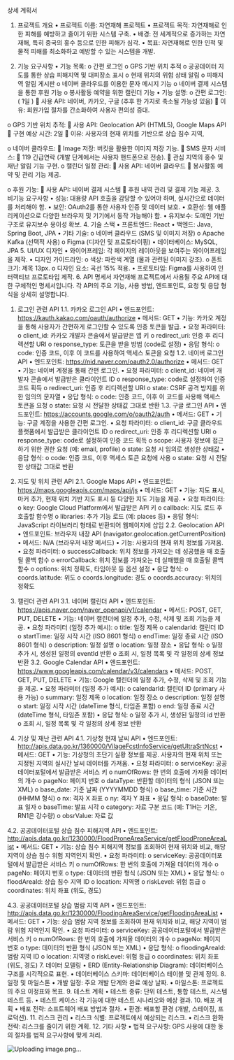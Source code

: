상세 계획서
1. 프로젝트 개요
•	프로젝트 이름: 자연재해 프로젝트
•	프로젝트 목적: 자연재해로 인한 피해를 예방하고 줄이기 위한 시스템 구축.
•	배경: 전 세계적으로 증가하는 자연재해, 특히 중국의 홍수 등으로 인한 피해가 심각.
•	목표: 자연재해로 인한 인적 및 물적 피해를 최소화하고 예방할 수 있는 시스템을 개발.
 
2. 기능 요구사항
•	기능 목록: 
o	간편 로그인
o	GPS 기반 위치 추적
o	공공데이터 지도를 통한 상습 피해지역 및 대피장소 표시
o	현재 위치의 위험 상태 알림
o	피해지역 알림 게시판
o	네이버 클라우드를 이용한 문자 메시지 기능
o	네이버 결제 시스템을 통한 후원 기능
o	봉사활동 예약을 위한 캘린더 기능
•	기능 설명: 
o	간편 로그인: ( 1일 ) 
	사용 API: 네이버, 카카오, 구글 (추후 한 가지로 축소될 가능성 있음)
	이유: 회원가입 절차를 간소화하여 사용자 편의성 증대.


o	GPS 기반 위치 추적: 
	사용 API: Geolocation API (HTML5), Google Maps API
	구현 예상 시간: 2일
	이유: 사용자의 현재 위치를 기반으로 상습 침수 지역, 


o	네이버 클라우드: 
	Image 저장: 버킷을 활용한 이미지 저장 기능.
	SMS 문자 서비스: 
	119 긴급연락 (개발 단계에서는 사용자 핸드폰으로 전송).
	관심 지역의 홍수 및 재난 알림 기능 구현.
o	캘린더 일정 관리: 
	사용 API: 네이버 클라우드
	봉사활동 예약 및 관리 기능 제공.


o	후원 기능: 
	사용 API: 네이버 결제 시스템
	후원 내역 관리 및 결제 기능 제공.
3. 비기능 요구사항
•	성능: 대용량 API 호출을 감당할 수 있어야 하며, 실시간으로 데이터를 처리해야 함.
•	보안: OAuth2를 통한 사용자 인증 및 데이터 보호.
•	호환성: 웹 애플리케이션으로 다양한 브라우저 및 기기에서 동작 가능해야 함.
•	유지보수: 도메인 기반 구조로 유지보수 용이성 확보.
4. 기술 스택
•	프론트엔드: React
•	백엔드: Java, Spring Boot, JPA
•	기타 기술: 
o	네이버 클라우드 (SMS 및 이미지 저장)
o	Apache Kafka (선택적 사용)
o	Figma (디자인 및 프로토타이핑)
•	데이터베이스: MySQL, JPA
5. UI/UX 디자인
•	와이어프레임: 각 페이지의 레이아웃을 보여주는 와이어프레임을 제작.
•	디자인 가이드라인: 
o	색상: 파란색 계열 (물과 관련된 이미지 강조).
o	폰트 크기: 제목 13px.
o	디자인 요소: 곡선 15% 적용.
•	프로토타입: Figma를 사용하여 인터랙티브 프로토타입 제작.
6. API 명세서
자연재해 프로젝트에서 사용될 주요 API에 대한 구체적인 명세서입니다. 각 API의 주요 기능, 사용 방법, 엔드포인트, 요청 및 응답 형식을 상세히 설명합니다.
1. 로그인 관련 API
1.1. 카카오 로그인 API
•	엔드포인트: https://kauth.kakao.com/oauth/authorize
•	메서드: GET
•	기능: 카카오 계정을 통해 사용자가 간편하게 로그인할 수 있도록 인증 토큰을 발급.
•	요청 파라미터: 
o	client_id: 카카오 개발자 콘솔에서 발급받은 앱 키
o	redirect_uri: 인증 후 리디렉션할 URI
o	response_type: 토큰을 받을 방법 (code로 설정)
•	응답 형식: 
o	code: 인증 코드, 이후 이 코드를 사용하여 액세스 토큰을 요청
1.2. 네이버 로그인 API
•	엔드포인트: https://nid.naver.com/oauth2.0/authorize
•	메서드: GET
•	기능: 네이버 계정을 통해 간편 로그인.
•	요청 파라미터: 
o	client_id: 네이버 개발자 콘솔에서 발급받은 클라이언트 ID
o	response_type: code로 설정하여 인증 코드 획득
o	redirect_uri: 인증 후 리디렉션할 URI
o	state: CSRF 공격 방지를 위한 임의의 문자열
•	응답 형식: 
o	code: 인증 코드, 이후 이 코드를 사용해 액세스 토큰을 요청
o	state: 요청 시 전달한 상태값 그대로 반환
1.3. 구글 로그인 API
•	엔드포인트: https://accounts.google.com/o/oauth2/auth
•	메서드: GET
•	기능: 구글 계정을 사용한 간편 로그인.
•	요청 파라미터: 
o	client_id: 구글 클라우드 플랫폼에서 발급받은 클라이언트 ID
o	redirect_uri: 인증 후 리디렉션할 URI
o	response_type: code로 설정하여 인증 코드 획득
o	scope: 사용자 정보에 접근하기 위한 권한 요청 (예: email, profile)
o	state: 요청 시 임의로 생성한 상태값
•	응답 형식: 
o	code: 인증 코드, 이후 액세스 토큰 요청에 사용
o	state: 요청 시 전달한 상태값 그대로 반환
 
2. 지도 및 위치 관련 API
2.1. Google Maps API
•	엔드포인트: https://maps.googleapis.com/maps/api/js
•	메서드: GET
•	기능: 지도 표시, 마커 추가, 현재 위치 기반 지도 표시 등 다양한 지도 기능을 제공.
•	요청 파라미터: 
o	key: Google Cloud Platform에서 발급받은 API 키
o	callback: 지도 로드 후 호출할 함수명
o	libraries: 추가 기능 로드 (예: places 등)
•	응답 형식: JavaScript 라이브러리 형태로 반환되어 웹페이지에 삽입
2.2. Geolocation API
•	엔드포인트: 브라우저 내장 API (navigator.geolocation.getCurrentPosition)
•	메서드: N/A (브라우저 내장 메서드)
•	기능: 사용자의 현재 위치 정보를 가져옴.
•	요청 파라미터: 
o	successCallback: 위치 정보를 가져오는 데 성공했을 때 호출될 콜백 함수
o	errorCallback: 위치 정보를 가져오는 데 실패했을 때 호출될 콜백 함수
o	options: 위치 정확도, 타임아웃 등 옵션 설정
•	응답 형식: 
o	coords.latitude: 위도
o	coords.longitude: 경도
o	coords.accuracy: 위치의 정확도
 
3. 캘린더 관련 API
3.1. 네이버 캘린더 API
•	엔드포인트: https://apis.naver.com/naver_openapi/v1/calendar
•	메서드: POST, GET, PUT, DELETE
•	기능: 네이버 캘린더에 일정 추가, 수정, 삭제 및 조회 기능을 제공.
•	요청 파라미터 (일정 추가 예시): 
o	title: 일정 제목
o	calendarId: 캘린더 ID
o	startTime: 일정 시작 시간 (ISO 8601 형식)
o	endTime: 일정 종료 시간 (ISO 8601 형식)
o	description: 일정 설명
o	location: 일정 장소
•	응답 형식: 
o	일정 추가 시, 생성된 일정의 eventId 반환
o	조회 시, 일정 목록 및 각 일정의 상세 정보 반환
3.2. Google Calendar API
•	엔드포인트: https://www.googleapis.com/calendar/v3/calendars
•	메서드: POST, GET, PUT, DELETE
•	기능: Google 캘린더에 일정 추가, 수정, 삭제 및 조회 기능을 제공.
•	요청 파라미터 (일정 추가 예시): 
o	calendarId: 캘린더 ID (primary 사용 가능)
o	summary: 일정 제목
o	location: 일정 장소
o	description: 일정 설명
o	start: 일정 시작 시간 (dateTime 형식, 타임존 포함)
o	end: 일정 종료 시간 (dateTime 형식, 타임존 포함)
•	응답 형식: 
o	일정 추가 시, 생성된 일정의 id 반환
o	조회 시, 일정 목록 및 각 일정의 상세 정보 반환
 
4. 기상 및 재난 관련 API
4.1. 기상청 현재 날씨 API
•	엔드포인트: http://apis.data.go.kr/1360000/VilageFcstInfoService/getUltraSrtNcst
•	메서드: GET
•	기능: 기상청의 초단기 실황 정보를 제공. 사용자의 현재 위치 또는 지정된 지역의 실시간 날씨 데이터를 가져옴.
•	요청 파라미터: 
o	serviceKey: 공공데이터포털에서 발급받은 서비스 키
o	numOfRows: 한 번의 호출에 가져올 데이터의 개수
o	pageNo: 페이지 번호
o	dataType: 반환할 데이터의 형식 (JSON 또는 XML)
o	base_date: 기준 날짜 (YYYYMMDD 형식)
o	base_time: 기준 시간 (HHMM 형식)
o	nx: 격자 X 좌표
o	ny: 격자 Y 좌표
•	응답 형식: 
o	baseDate: 발표 일자
o	baseTime: 발표 시각
o	category: 자료 구분 코드 (예: T1H는 기온, RN1은 강수량)
o	obsrValue: 자료 값

4.2. 공공데이터포털 상습 침수 피해지역 API
•	엔드포인트: http://apis.data.go.kr/1230000/FloodProneAreaService/getFloodProneAreaList
•	메서드: GET
•	기능: 상습 침수 피해지역 정보를 조회하여 현재 위치와 비교, 해당 지역이 상습 침수 위험 지역인지 확인.
•	요청 파라미터: 
o	serviceKey: 공공데이터포털에서 발급받은 서비스 키
o	numOfRows: 한 번의 호출에 가져올 데이터의 개수
o	pageNo: 페이지 번호
o	type: 데이터의 반환 형식 (JSON 또는 XML)
•	응답 형식: 
o	floodAreaId: 상습 침수 지역 ID
o	location: 지역명
o	riskLevel: 위험 등급
o	coordinates: 위치 좌표 (위도, 경도)


4.3. 공공데이터포털 상습 범람 지역 API
•	엔드포인트: http://apis.data.go.kr/1230000/FloodingAreaService/getFloodingAreaList
•	메서드: GET
•	기능: 상습 범람 지역 정보를 조회하여 현재 위치와 비교, 해당 지역이 범람 위험 지역인지 확인.
•	요청 파라미터: 
o	serviceKey: 공공데이터포털에서 발급받은 서비스 키
o	numOfRows: 한 번의 호출에 가져올 데이터의 개수
o	pageNo: 페이지 번호
o	type: 데이터의 반환 형식 (JSON 또는 XML)
•	응답 형식: 
o	floodingAreaId: 범람 지역 ID
o	location: 지역명
o	riskLevel: 위험 등급
o	coordinates: 위치 좌표 (위도, 경도)
7. 데이터 모델링
•	ERD (Entity-Relationship Diagram): 데이터베이스 구조를 시각적으로 표현.
•	데이터베이스 스키마: 데이터베이스 테이블 및 관계 정의.
8. 일정 및 마일스톤
•	개발 일정: 주요 개발 단계와 완료 예상 날짜.
•	마일스톤: 프로젝트의 주요 이정표와 목표.
9. 테스트 계획
•	테스트 종류: 단위 테스트, 통합 테스트, 시스템 테스트 등.
•	테스트 케이스: 각 기능에 대한 테스트 시나리오와 예상 결과.
10. 배포 계획
•	배포 전략: 소프트웨어 배포 방법과 절차.
•	환경: 배포할 환경 (개발, 스테이징, 프로덕션).
11. 리스크 관리
•	리스크 식별: 프로젝트에서 예상되는 리스크.
•	리스크 완화 전략: 리스크를 줄이기 위한 계획.
12. 기타 사항
•	법적 요구사항: GPS 사용에 대한 동의 절차를 법적 요구사항에 맞게 처리.

![Uploading image.png…]()
